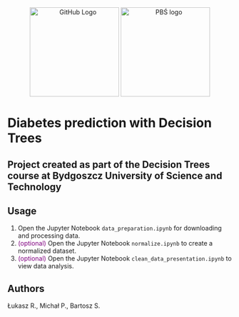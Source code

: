 <div align="center">
  <img src="https://github.githubassets.com/images/modules/logos_page/GitHub-Mark.png" alt="GitHub Logo" width="200"/>
  <img src='https://pbs.edu.pl/upload/media/default/0001/05/956a58073f4269e7ffd76ff79d560b47470eb9d9.png' alt="PBŚ logo" width="200" href="https://pbs.edu.pl/"/>
</div>

# Diabetes prediction with Decision Trees

## Project created as part of the Decision Trees course at Bydgoszcz University of Science and Technology

## Usage
<ol>
  <li>Open the Jupyter Notebook <code>data_preparation.ipynb</code> for downloading and processing data.</li>
  <li><span style='color: purple'>(optional)</span> Open the Jupyter Notebook <code>normalize.ipynb</code> to create a normalized dataset.</li>
  <li><span style='color: purple'>(optional)</span> Open the Jupyter Notebook <code>clean_data_presentation.ipynb</code> to view data analysis.</li>
</ol>

## Authors
<p>Łukasz R., Michał P., Bartosz S.</p>